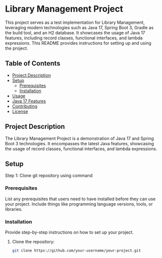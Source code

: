 # Library Management Project

This project serves as a test implementation for Library Management, leveraging modern technologies such as Java 17,
Spring Boot 3, Gradle as the build tool, and an H2 database. It showcases the usage of Java 17 features, including
record classes, functional interfaces, and lambda expressions. This README provides instructions for setting up and
using the project.

## Table of Contents

- [Project Description](#project-description)
- [Setup](#setup)
    - [Prerequisites](#prerequisites)
    - [Installation](#installation)
- [Usage](#usage)
- [Java 17 Features](#java-17-features)
- [Contributing](#contributing)
- [License](#license)

## Project Description

The Library Management Project is a demonstration of Java 17 and Spring Boot 3 technologies.
It encompasses the latest Java features, showcasing the usage of record classes, functional interfaces,
and lambda expressions.

## Setup

Step 1: Clone git repository using command

### Prerequisites

List any prerequisites that users need to have installed before they can use your project. Include things like
programming language versions, tools, or libraries.

### Installation

Provide step-by-step instructions on how to set up your project.

1. Clone the repository:

   ```bash
   git clone https://github.com/your-username/your-project.git
